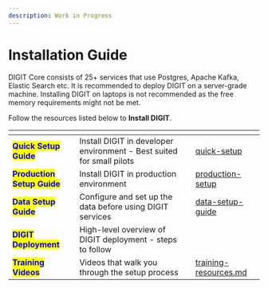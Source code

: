 ```yaml
---
description: Work in Progress
---
```


# Installation Guide

DIGIT Core consists of 25+ services that use Postgres, Apache Kafka, Elastic Search etc. It is recommended to deploy DIGIT on a server-grade machine. Installing DIGIT on laptops is not recommended as the free memory requirements might not be met.

Follow the resources listed below to **Install DIGIT**.

<table data-view="cards"><thead><tr><th></th><th></th><th></th><th data-hidden data-card-target data-type="content-ref"></th></tr></thead><tbody><tr><td><mark style="color:blue;"><strong>Quick Setup Guide</strong></mark></td><td>Install DIGIT in developer environment - Best suited for small pilots</td><td></td><td><a href="quick-setup/">quick-setup</a></td></tr><tr><td><mark style="color:blue;"><strong>Production Setup Guide</strong></mark></td><td>Install DIGIT in production environment </td><td></td><td><a href="production-setup/">production-setup</a></td></tr><tr><td><mark style="color:blue;"><strong>Data Setup Guide</strong></mark></td><td>Configure and set up the data before using DIGIT services</td><td></td><td><a href="../data-setup-guide/">data-setup-guide</a></td></tr><tr><td><mark style="color:blue;"><strong>DIGIT Deployment</strong></mark></td><td>High-level overview of DIGIT deployment - steps to follow</td><td></td><td></td></tr><tr><td><mark style="color:blue;"><strong>Training Videos</strong></mark></td><td>Videos that walk you through the setup process</td><td></td><td><a href="../../platform/get-started/training-and-certification/training-resources.md">training-resources.md</a></td></tr></tbody></table>

